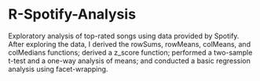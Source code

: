 # R-Spotify-Analysis
Exploratory analysis of top-rated songs using data provided by Spotify. After exploring the data, I derived the rowSums, rowMeans, colMeans, and colMedians functions; derived a z_score function; performed a two-sample t-test and a one-way analysis of means; and conducted a basic regression analysis using facet-wrapping.
